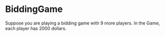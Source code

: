 # BiddingGame

Suppose you are playing a bidding game with 9 more players. In the Game, each player has 2000 dollars.
